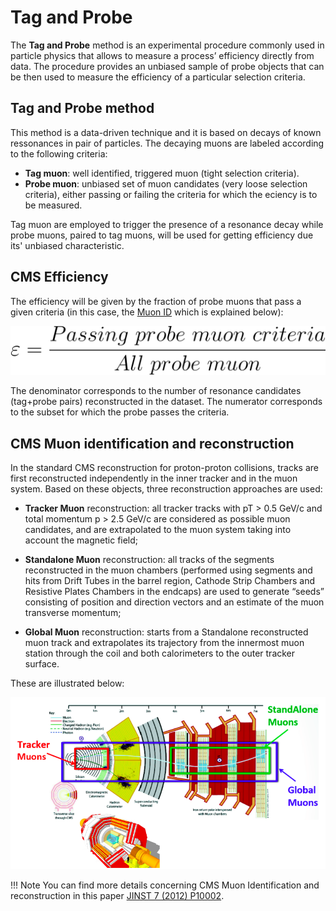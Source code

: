 # Tag and Probe

The **Tag and Probe** method is an experimental procedure commonly used in particle physics that allows to measure a process’ efficiency directly from data. The procedure provides an unbiased sample of probe objects that can be then used to measure the efficiency of a particular selection criteria.

## Tag and Probe method

This method is a data-driven technique and it is based on decays of known ressonances in pair of particles. The decaying muons are labeled according to the following criteria:

- **Tag muon**: well identified, triggered muon (tight selection criteria).
- **Probe muon**: unbiased set of muon candidates (very loose selection criteria), either passing or failing the criteria for which the eciency is to be measured.

Tag muon are employed to trigger the presence of a resonance decay while probe muons, paired to tag muons, will be used for getting efficiency due its' unbiased characteristic.

## CMS Efficiency

The efficiency will be given by the fraction of probe muons that pass a given criteria (in this case, the [Muon ID](#cms-muon-identification-and-reconstruction) which is explained below):

![Efficiency equation](../../../images/analysis/selection/idefficiencystudy/tagandprobe/efficiency.svg)

The denominator corresponds to the number of resonance candidates (tag+probe pairs) reconstructed in the dataset. The numerator corresponds to the subset for which the probe passes the criteria.

## CMS Muon identification and reconstruction

In the standard CMS reconstruction for proton-proton collisions, tracks are first reconstructed independently in the inner tracker and in the muon system. Based on these objects, three reconstruction approaches are used:

- **Tracker Muon** reconstruction:  all tracker tracks with pT > 0.5 GeV/c and total momentum p > 2.5 GeV/c are considered as possible muon candidates, and are extrapolated to the muon system taking into account the magnetic field;

- **Standalone Muon** reconstruction: all tracks of the segments reconstructed in the muon chambers (performed using segments and hits from Drift Tubes in the barrel region, Cathode Strip Chambers and Resistive Plates Chambers in the endcaps) are used to generate “seeds” consisting of position and direction vectors and an estimate of the muon transverse momentum;

- **Global Muon** reconstruction: starts from a Standalone reconstructed muon track and extrapolates its trajectory from the innermost muon station through the coil and both calorimeters to the outer tracker surface.

These are illustrated below:

![Muons identification](../../../images/analysis/selection/idefficiencystudy/tagandprobe/muons_id.png)

!!! Note
    You can find more details concerning CMS Muon Identification and reconstruction in this paper [JINST 7 (2012) P10002](https://doi.org/10.1088/1748-0221/7/10/P10002).
